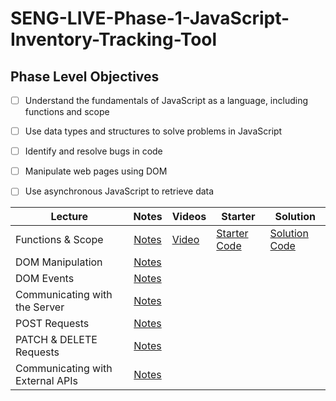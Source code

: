 # SENG-LIVE-Phase-1-JavaScript-Inventory-Tracking-Tool
## Phase Level Objectives
- [ ] Understand the fundamentals of JavaScript as a language, including functions and scope
- [ ] Use data types and structures to solve problems in JavaScript
- [ ] Identify and resolve bugs in code
- [ ] Manipulate web pages using DOM
- [ ] Use asynchronous JavaScript to retrieve data


| Lecture                          	| Notes 	| Videos 	| Starter 	| Solution 	|
|----------------------------------	|:-----:	|--------	|---------	|----------	|
| Functions & Scope                	|   [Notes](https://docs.google.com/document/d/1k2mzwZyeKMIZ-lUqcdSLvcQKSAlzySiB0Gx0rjbV__Q/edit#heading=h.d5oaq7ks4u08https://docs.google.com/document/d/1k2mzwZyeKMIZ-lUqcdSLvcQKSAlzySiB0Gx0rjbV__Q/edit#heading=h.d5oaq7ks4u08)    	|    [Video](https://vimeo.com/780530984)    	|     [Starter Code](https://github.com/learn-co-students/SENG-LIVE-121222-Phase-1-JS/tree/main/01_Functions_%26_Scope)    	|      [Solution Code](https://github.com/learn-co-students/SENG-LIVE-121222-Phase-1-JS/commit/78cdedf55696436dc6a4a21e46846f057266fcf7)    	|
| DOM Manipulation                 	|    [Notes](https://docs.google.com/document/d/1k2mzwZyeKMIZ-lUqcdSLvcQKSAlzySiB0Gx0rjbV__Q/edit#heading=h.8ri6onkucacc)   	|        	|         	|          	|
| DOM Events                       	|    [Notes](https://docs.google.com/document/d/1k2mzwZyeKMIZ-lUqcdSLvcQKSAlzySiB0Gx0rjbV__Q/edit#heading=h.73eosy5rjnty)   	|        	|         	|          	|
| Communicating with the Server    	|    [Notes](https://docs.google.com/document/d/1k2mzwZyeKMIZ-lUqcdSLvcQKSAlzySiB0Gx0rjbV__Q/edit#heading=h.p27zzwnkzvqd)   	|        	|         	|          	|
| POST Requests                    	|    [Notes](https://docs.google.com/document/d/1k2mzwZyeKMIZ-lUqcdSLvcQKSAlzySiB0Gx0rjbV__Q/edit#heading=h.46h3lncuuy9k)   	|        	|         	|          	|
| PATCH & DELETE Requests          	|    [Notes](https://docs.google.com/document/d/1k2mzwZyeKMIZ-lUqcdSLvcQKSAlzySiB0Gx0rjbV__Q/edit#heading=h.p1ulseiudtul)   	|        	|         	|          	|
| Communicating with External APIs 	|    [Notes](https://docs.google.com/document/d/1k2mzwZyeKMIZ-lUqcdSLvcQKSAlzySiB0Gx0rjbV__Q/edit#heading=h.77hixjtrcsyn)   	|        	|         	|          	|